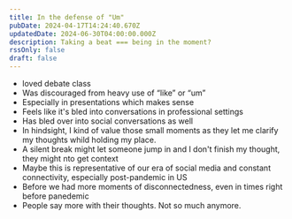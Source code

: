 ```yaml
---
title: In the defense of "Um"
pubDate: 2024-04-17T14:24:40.670Z
updatedDate: 2024-06-30T04:00:00.000Z
description: Taking a beat === being in the moment?
rssOnly: false
draft: false
---
```


* loved debate class
* Was discouraged from heavy use of “like” or “um”
* Especially in presentations which makes sense
* Feels like it's bled into conversations in professional settings
* Has bled over into social conversations as well
* In hindsight, I kind of value those small moments as they let me clarify my thoughts whild holding my place.
* A silent break might let someone jump in and I don't finish my thought, they might nto get context
* Maybe this is representative of our era of social media and constant connectivity, especially post-pandemic in US
* Before we had more moments of disconnectedness, even in times right before panedemic
* People say more with their thoughts. Not so much anymore.
